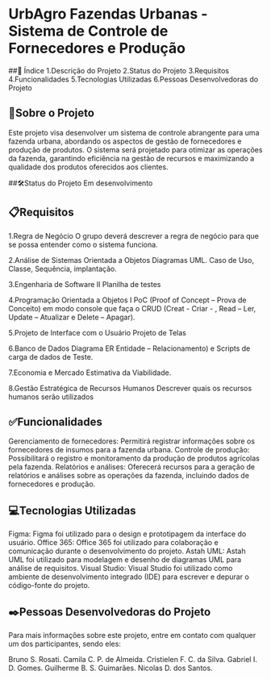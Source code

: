 # UrbAgro Fazendas Urbanas - Sistema de Controle de Fornecedores e Produção 

##🚀 Índice
1.Descrição do Projeto
2.Status do Projeto
3.Requisitos
4.Funcionalidades
5.Tecnologias Utilizadas
6.Pessoas Desenvolvedoras do Projeto

## 📄Sobre o Projeto
Este projeto visa desenvolver um sistema de controle abrangente para uma fazenda urbana, abordando os aspectos de gestão de fornecedores e produção de produtos. O sistema será projetado para otimizar as operações da fazenda, garantindo eficiência na gestão de recursos e maximizando a qualidade dos produtos oferecidos aos clientes.

##🛠️Status do Projeto
Em desenvolvimento

## 📋Requisitos

1.Regra de Negócio 
O grupo deverá descrever a regra de negócio para que se possa entender como o sistema funciona.

2.Análise de Sistemas Orientada a Objetos 
Diagramas UML. Caso de Uso, Classe, Sequência, implantação.

3.Engenharia de Software II 
Planilha de testes

4.Programação Orientada a Objetos I 
PoC (Proof of Concept – Prova de Conceito) em modo console que faça o CRUD (Creat - Criar - , Read – Ler, Update – Atualizar e Delete – Apagar).

5.Projeto de Interface com o Usuário 
Projeto de Telas

6.Banco de Dados 
Diagrama ER Entidade – Relacionamento) e Scripts de carga de dados de Teste.

7.Economia e Mercado 
Estimativa da Viabilidade.

8.Gestão Estratégica de Recursos Humanos 
Descrever quais os recursos humanos serão utilizados

## ✅Funcionalidades
Gerenciamento de fornecedores: Permitirá registrar informações sobre os fornecedores de insumos para a fazenda urbana.
Controle de produção: Possibilitará o registro e monitoramento da produção de produtos agrícolas pela fazenda.
Relatórios e análises: Oferecerá recursos para a geração de relatórios e análises sobre as operações da fazenda, incluindo dados de fornecedores e produção.

## 💻Tecnologias Utilizadas

Figma: Figma foi utilizado para o design e prototipagem da interface do usuário.
Office 365: Office 365 foi utilizado para colaboração e comunicação durante o desenvolvimento do projeto.
Astah UML: Astah UML foi utilizado para modelagem e desenho de diagramas UML para análise de requisitos.
Visual Studio: Visual Studio foi utilizado como ambiente de desenvolvimento integrado (IDE) para escrever e depurar o código-fonte do projeto.

## ✒️Pessoas Desenvolvedoras do Projeto

Para mais informações sobre este projeto, entre em contato com qualquer um dos participantes, sendo eles:

Bruno S. Rosati.
Camila C. P. de Almeida.
Cristielen F. C. da Silva.
Gabriel I. D. Gomes.
Guilherme B. S. Guimarães.
Nicolas D. dos Santos.




